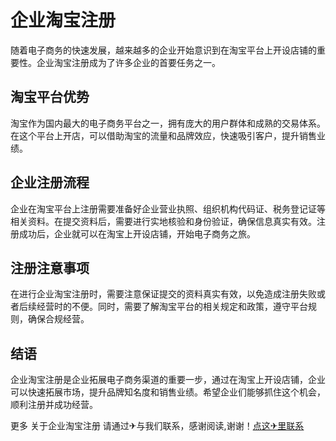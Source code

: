 # 企业淘宝注册

随着电子商务的快速发展，越来越多的企业开始意识到在淘宝平台上开设店铺的重要性。企业淘宝注册成为了许多企业的首要任务之一。

## 淘宝平台优势

淘宝作为国内最大的电子商务平台之一，拥有庞大的用户群体和成熟的交易体系。在这个平台上开店，可以借助淘宝的流量和品牌效应，快速吸引客户，提升销售业绩。

## 企业注册流程

企业在淘宝平台上注册需要准备好企业营业执照、组织机构代码证、税务登记证等相关资料。在提交资料后，需要进行实地核验和身份验证，确保信息真实有效。注册成功后，企业就可以在淘宝上开设店铺，开始电子商务之旅。

## 注册注意事项

在进行企业淘宝注册时，需要注意保证提交的资料真实有效，以免造成注册失败或者后续经营时的不便。同时，需要了解淘宝平台的相关规定和政策，遵守平台规则，确保合规经营。

## 结语

企业淘宝注册是企业拓展电子商务渠道的重要一步，通过在淘宝上开设店铺，企业可以快速拓展市场，提升品牌知名度和销售业绩。希望企业们能够抓住这个机会，顺利注册并成功经营。

更多 关于企业淘宝注册 请通过✈与我们联系，感谢阅读,谢谢！[点这✈里联系](https://w.k02.cc)